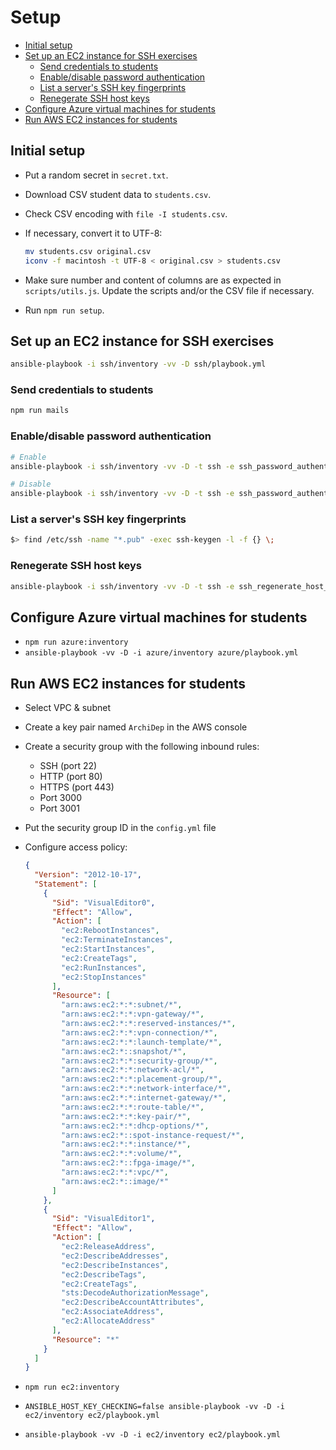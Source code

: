 # Setup

<!-- START doctoc generated TOC please keep comment here to allow auto update -->
<!-- DON'T EDIT THIS SECTION, INSTEAD RE-RUN doctoc TO UPDATE -->

- [Initial setup](#initial-setup)
- [Set up an EC2 instance for SSH exercises](#set-up-an-ec2-instance-for-ssh-exercises)
  - [Send credentials to students](#send-credentials-to-students)
  - [Enable/disable password authentication](#enabledisable-password-authentication)
  - [List a server's SSH key fingerprints](#list-a-servers-ssh-key-fingerprints)
  - [Renegerate SSH host keys](#renegerate-ssh-host-keys)
- [Configure Azure virtual machines for students](#configure-azure-virtual-machines-for-students)
- [Run AWS EC2 instances for students](#run-aws-ec2-instances-for-students)

<!-- END doctoc generated TOC please keep comment here to allow auto update -->

## Initial setup

- Put a random secret in `secret.txt`.
- Download CSV student data to `students.csv`.
- Check CSV encoding with `file -I students.csv`.
- If necessary, convert it to UTF-8:

  ```bash
  mv students.csv original.csv
  iconv -f macintosh -t UTF-8 < original.csv > students.csv
  ```

- Make sure number and content of columns are as expected in `scripts/utils.js`.
  Update the scripts and/or the CSV file if necessary.
- Run `npm run setup`.

## Set up an EC2 instance for SSH exercises

```bash
ansible-playbook -i ssh/inventory -vv -D ssh/playbook.yml
```

### Send credentials to students

```bash
npm run mails
```

### Enable/disable password authentication

```bash
# Enable
ansible-playbook -i ssh/inventory -vv -D -t ssh -e ssh_password_authentication=true ssh/playbook.yml

# Disable
ansible-playbook -i ssh/inventory -vv -D -t ssh -e ssh_password_authentication=false ssh/playbook.yml
```

### List a server's SSH key fingerprints

```bash
$> find /etc/ssh -name "*.pub" -exec ssh-keygen -l -f {} \;
```

### Renegerate SSH host keys

```bash
ansible-playbook -i ssh/inventory -vv -D -t ssh -e ssh_regenerate_host_keys=true ssh/playbook.yml
```

## Configure Azure virtual machines for students

- `npm run azure:inventory`
- `ansible-playbook -vv -D -i azure/inventory azure/playbook.yml`

## Run AWS EC2 instances for students

- Select VPC & subnet
- Create a key pair named `ArchiDep` in the AWS console
- Create a security group with the following inbound rules:
  - SSH (port 22)
  - HTTP (port 80)
  - HTTPS (port 443)
  - Port 3000
  - Port 3001
- Put the security group ID in the `config.yml` file
- Configure access policy:

  ```json
  {
    "Version": "2012-10-17",
    "Statement": [
      {
        "Sid": "VisualEditor0",
        "Effect": "Allow",
        "Action": [
          "ec2:RebootInstances",
          "ec2:TerminateInstances",
          "ec2:StartInstances",
          "ec2:CreateTags",
          "ec2:RunInstances",
          "ec2:StopInstances"
        ],
        "Resource": [
          "arn:aws:ec2:*:*:subnet/*",
          "arn:aws:ec2:*:*:vpn-gateway/*",
          "arn:aws:ec2:*:*:reserved-instances/*",
          "arn:aws:ec2:*:*:vpn-connection/*",
          "arn:aws:ec2:*:*:launch-template/*",
          "arn:aws:ec2:*::snapshot/*",
          "arn:aws:ec2:*:*:security-group/*",
          "arn:aws:ec2:*:*:network-acl/*",
          "arn:aws:ec2:*:*:placement-group/*",
          "arn:aws:ec2:*:*:network-interface/*",
          "arn:aws:ec2:*:*:internet-gateway/*",
          "arn:aws:ec2:*:*:route-table/*",
          "arn:aws:ec2:*:*:key-pair/*",
          "arn:aws:ec2:*:*:dhcp-options/*",
          "arn:aws:ec2:*::spot-instance-request/*",
          "arn:aws:ec2:*:*:instance/*",
          "arn:aws:ec2:*:*:volume/*",
          "arn:aws:ec2:*::fpga-image/*",
          "arn:aws:ec2:*:*:vpc/*",
          "arn:aws:ec2:*::image/*"
        ]
      },
      {
        "Sid": "VisualEditor1",
        "Effect": "Allow",
        "Action": [
          "ec2:ReleaseAddress",
          "ec2:DescribeAddresses",
          "ec2:DescribeInstances",
          "ec2:DescribeTags",
          "ec2:CreateTags",
          "sts:DecodeAuthorizationMessage",
          "ec2:DescribeAccountAttributes",
          "ec2:AssociateAddress",
          "ec2:AllocateAddress"
        ],
        "Resource": "*"
      }
    ]
  }
  ```

- `npm run ec2:inventory`
- `ANSIBLE_HOST_KEY_CHECKING=false ansible-playbook -vv -D -i ec2/inventory ec2/playbook.yml`
- `ansible-playbook -vv -D -i ec2/inventory ec2/playbook.yml`
